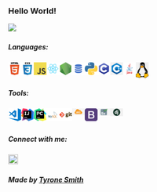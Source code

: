 ### Hello World!

<img src = "https://media.giphy.com/media/S5EOnENYbDCyrvvsjv/giphy.gif">

##### Languages: 
<img align="left" alt="HTML5" width="26px" src="READMEImages/html.png" />
<img align="left" alt="CSS3" width="26px" src="READMEImages/css.png" />
<img align="left" alt="JavaScript" width="26px" src="READMEImages/javascript.png" />
<img align="left" alt="React" width="26px" src="READMEImages/react.png" />
<img align="left" alt="Node.js" width="26px" src="READMEImages/nodejs.png" />
<img align="left" alt="SQL" width="26px" src="READMEImages/sql.png" />
<img align="left" alt="Python" width="26px" src="READMEImages/python.png" />
<img align="left" alt="C" width="26px" src="READMEImages/C.png" />
<img align="left" alt="C++" width="26px" src="READMEImages/c++.png" />
<img align="left" alt="Java" width="26px" src="READMEImages/Java.png" />
<img align="left" alt="Linux" width="26px" src="READMEImages/linux.png" />

<br />
<br />

##### Tools: 
<img align="left" alt="Visual Studio Code" width="26px" src="READMEImages/visual-studio-code.png" />
<img align="left" alt="IntelliJ" width="26px" src="READMEImages/IntelliJ.png" />
<img align="left" alt="Pycharm" width="26px" src="READMEImages/pycharm.png" />
<img align="left" alt="MySQL" width="26px" src="READMEImages/mysql.png" />
<img align="left" alt="Git" width="26px" src="READMEImages/git.png" />
<img align="left" alt="AWS" width="26px" src="READMEImages/AWS.jpg" />
<img align="left" alt="Bootstrap" width="26px" src="READMEImages/Bootstrap.png" />
<img align="left" alt="Selenium" width="26px" src="READMEImages/Selenium.jpg" />
<img align="left" alt="Django" width="26px" src="READMEImages/django.png" />

<br />
<br />


##### Connect with me: 
<a href="https://www.linkedin.com/in/tdstyrone/"><img src="https://img.icons8.com/android/24/000000/linkedin.png" height="20px" width="20px"/></a>





##### Made by [Tyrone Smith](https://github.com/tdstyrone)
